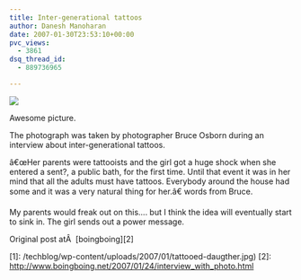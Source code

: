 ```yaml
---
title: Inter-generational tattoos
author: Danesh Manoharan
date: 2007-01-30T23:53:10+00:00
pvc_views:
  - 3861
dsq_thread_id:
  - 889736965

---
```

![](/techblog/wp-content/uploads/2007/01/tattooed-daugther.jpg)

Awesome picture.

The photograph was taken by photographer Bruce Osborn during an interview about inter-generational tattoos.

<span class="rss:item"></span><a name="032560"></a> â€œHer parents were tattooists and the girl got a huge shock when she entered a sent?, a public bath, for the first time. Until that event it was in her mind that all the adults must have tattoos. Everybody around the house had some and it was a very natural thing for her.â€ words from Bruce.

My parents would freak out on this.... but I think the idea will eventually start to sink in. The girl sends out a power message.

Original post atÂ  [boingboing][2]

 [1]: /techblog/wp-content/uploads/2007/01/tattooed-daugther.jpg)
 [2]: http://www.boingboing.net/2007/01/24/interview_with_photo.html